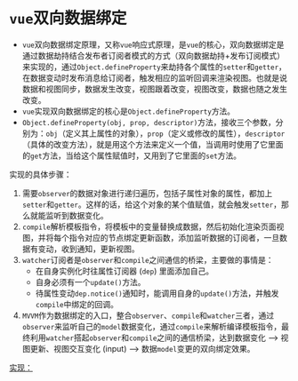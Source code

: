 # `vue`双向数据绑定

- `vue`双向数据绑定原理，又称`vue`响应式原理，是`vue`的核心，双向数据绑定是通过数据劫持结合发布者订阅者模式的方式（双向数据劫持+发布订阅模式）来实现的，通过`Object.defineProperty`来劫持各个属性的`setter`和`getter`，在数据变动时发布消息给订阅者，触发相应的监听回调来渲染视图。也就是说数据和视图同步，数据发生改变，视图跟着改变，视图改变，数据也随之发生改变。
- `vue`实现双向数据绑定的核心是`Object.defineProperty`方法。
- `Object.defineProperty(obj, prop, descriptor)`方法，接收三个参数，分别为：`obj`（定义其上属性的对象），`prop`（定义或修改的属性），`descriptor`（具体的改变方法），就是用这个方法来定义一个值，当调用时使用了它里面的`get`方法，当给这个属性赋值时，又用到了它里面的`set`方法。

实现的具体步骤：

1. 需要`observer`的数据对象进行递归遍历，包括子属性对象的属性，都加上`setter`和`getter`。这样的话，给这个对象的某个值赋值，就会触发`setter`，那么就能监听到数据变化。
2. `compile`解析模板指令，将模板中的变量替换成数据，然后初始化渲染页面视图，并将每个指令对应的节点绑定更新函数，添加监听数据的订阅者，一旦数据有变动，收到通知，更新视图。
3. `watcher`订阅者是`observer`和`compile`之间通信的桥梁，主要做的事情是：
   - 在自身实例化时往属性订阅器 (`dep`) 里面添加自己。
   - 自身必须有一个`update()`方法。
   - 待属性变动`dep.notice()`通知时，能调用自身的`update()`方法，并触发`compile`中绑定的回调。
4. `MVVM`作为数据绑定的入口，整合`observer`、`compile`和`watcher`三者，通过`observer`来监听自己的`model`数据变化，通过`compile`来解析编译模板指令，最终利用`watcher`搭起`observer`和`compile`之间的通信桥梁，达到数据变化 --> 视图更新、视图交互变化 (input) --> 数据`model`变更的双向绑定效果。

[实现：](https://www.jb51.net/article/206830.htm)
